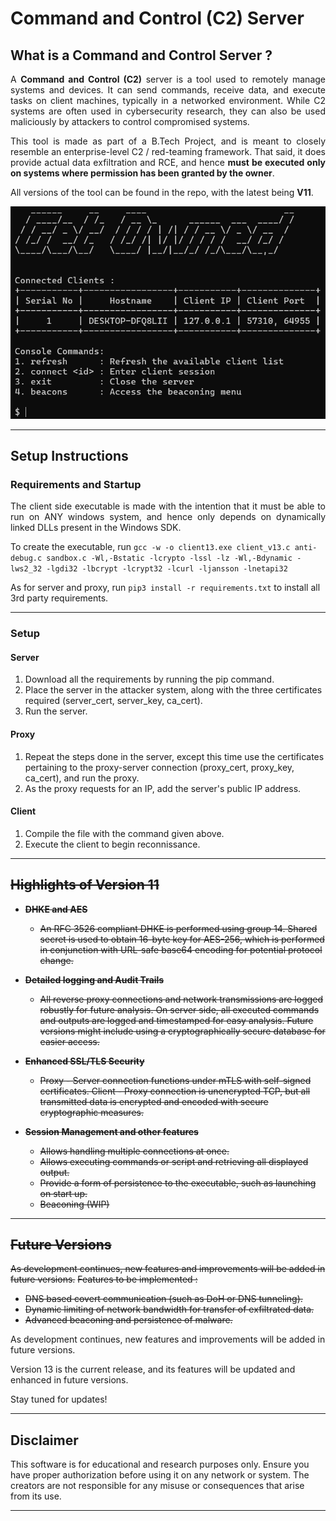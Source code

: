 # Command and Control (C2) Server

## What is a Command and Control Server ?

<p align="justify">
A <b>Command and Control (C2)</b> server is a tool used to remotely manage systems and devices. It can send commands, receive data, and execute tasks on client machines, typically in a networked environment. While C2 systems are often used in cybersecurity research, they can also be used maliciously by attackers to control compromised systems.
</p>

<p align="justify">
This tool is made as part of a B.Tech Project, and is meant to closely resemble an enterprise-level C2 / red-teaming framework.  That said, it does provide actual data exfiltration and RCE, and hence <b>must be executed only on systems where permission has been granted by the owner</b>.
</p>

All versions of the tool can be found in the repo, with the latest being **V11**.

<p align="center">
  <img src="res/v_11.png" alt="Example Image" />
</p>

---

## Setup Instructions

### Requirements and Startup

<p align="justify">
The client side executable is made with the intention that it must be able to run on ANY windows system, and hence only depends on dynamically linked DLLs present in the Windows SDK.
</p>

To create the executable, run 
`gcc -w -o client13.exe client_v13.c anti-debug.c sandbox.c -Wl,-Bstatic -lcrypto -lssl -lz -Wl,-Bdynamic -lws2_32 -lgdi32 -lbcrypt -lcrypt32 -lcurl -ljansson -lnetapi32` 

As for server and proxy, run `pip3 install -r requirements.txt` to install all 3rd party requirements.

--- 

### Setup 

#### Server

1. Download all the requirements by running the pip command.
2. Place the server in the attacker system, along with the three certificates required (server_cert, server_key, ca_cert).
3. Run the server.

#### Proxy

1. Repeat the steps done in the server, except this time use the certificates pertaining to the proxy-server connection (proxy_cert, proxy_key, ca_cert), and run the proxy.
2. As the proxy requests for an IP, add the server's public IP address.

#### Client

1. Compile the file with the command given above.
2. Execute the client to begin reconnissance.

---

## ~~Highlights of Version 11~~

* ~~**DHKE and AES**~~
  - ~~An RFC 3526 compliant DHKE is performed using group 14.  Shared secret is used to obtain 16-byte key for AES-256, which is performed in conjunction with URL-safe base64 encoding for potential protocol change.~~

* ~~**Detailed logging and Audit Trails**~~  
  - ~~All reverse proxy connections and network transmissions are logged robustly for future analysis.  On server side, all executed commands and outputs are logged and timestamped for easy analysis.  Future versions might include using a cryptographically secure database for easier access.~~

* ~~**Enhanced SSL/TLS Security**~~  
  - ~~Proxy - Server connection functions under mTLS with self-signed certificates.  Client - Proxy connection is unencrypted TCP, but all transmitted data is encrypted and encoded with secure cryptographic measures.~~

* ~~**Session Management and other features**~~  
  - ~~Allows handling multiple connections at once.~~
  - ~~Allows executing commands or script and retrieving all displayed output.~~
  - ~~Provide a form of persistence to the executable, such as launching on start up.~~
  - ~~Beaconing (WIP)~~

---

## ~~Future Versions~~

~~As development continues, new features and improvements will be added in future versions.~~
~~Features to be implemented :~~
- ~~DNS based covert communication (such as DoH or DNS tunneling).~~
- ~~Dynamic limiting of network bandwidth for transfer of exfiltrated data.~~
- ~~Advanced beaconing and persistence of malware.~~

As development continues, new features and improvements will be added in future versions.

Version 13 is the current release, and its features will be updated and enhanced in future versions.

Stay tuned for updates!

---

## Disclaimer

This software is for educational and research purposes only. Ensure you have proper authorization before using it on any network or system. The creators are not responsible for any misuse or consequences that arise from its use.

---
